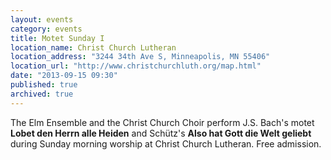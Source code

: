 ```yaml
---
layout: events
category: events
title: Motet Sunday I
location_name: Christ Church Lutheran
location_address: "3244 34th Ave S, Minneapolis, MN 55406"
location_url: "http://www.christchurchluth.org/map.html"
date: "2013-09-15 09:30"
published: true
archived: true
---
```


The Elm Ensemble and the Christ Church Choir perform J.S. Bach's motet **Lobet den Herrn alle Heiden** and Schütz's **Also hat Gott die Welt geliebt** during Sunday morning worship at Christ Church Lutheran. Free admission.